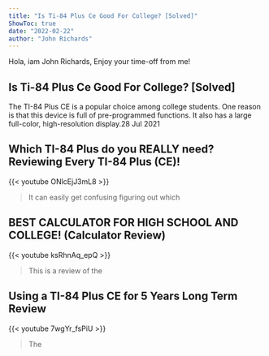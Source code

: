 ```yaml
---
title: "Is Ti-84 Plus Ce Good For College? [Solved]"
ShowToc: true 
date: "2022-02-22"
author: "John Richards" 
---
```


Hola, iam John Richards, Enjoy your time-off from me!
## Is Ti-84 Plus Ce Good For College? [Solved]
The TI-84 Plus CE is a popular choice among college students. One reason is that this device is full of pre-programmed functions. It also has a large full-color, high-resolution display.28 Jul 2021

## Which TI-84 Plus do you REALLY need? Reviewing Every TI-84 Plus (CE)!
{{< youtube ONlcEjJ3mL8 >}}
>It can easily get confusing figuring out which 

## BEST CALCULATOR FOR HIGH SCHOOL AND COLLEGE! (Calculator Review)
{{< youtube ksRhnAq_epQ >}}
>This is a review of the 

## Using a TI-84 Plus CE for 5 Years Long Term Review
{{< youtube 7wgYr_fsPiU >}}
>The 

